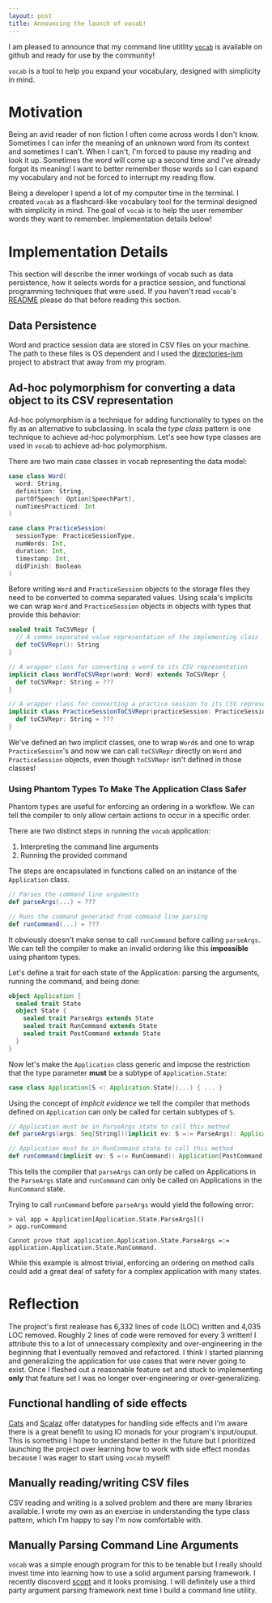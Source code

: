 ```yaml
---
layout: post
title: Announcing the launch of vocab!
---
```


I am pleased to announce that my command line utitlity
[`vocab`](https://github.com/daltyboy11/vocab) is available on github and ready
for use by the community! 

`vocab` is a tool to help you expand your vocabulary, designed with simplicity in
mind.

# Motivation
Being an avid reader of non fiction I often come across words I don't know.
Sometimes I can infer the meaning of an unknown word from its context and
sometimes I can't. When I can't, I'm forced to pause my reading and look it up.
Sometimes the word will come up a second time and I've already forgot its
meaning! I want to better remember those words so I can expand my vocabulary
and not be forced to interrupt my reading flow.

Being a developer I spend a lot of my computer time in the terminal. I created
`vocab` as a flashcard-like vocabulary tool for the terminal designed with
simplicity in mind. The goal of `vocab` is to help the user remember words they
want to remember. Implementation details below!

# Implementation Details
This section will describe the inner workings of vocab such as data
persistence, how it selects words for a practice session, and functional
programming techniques that were used. If you haven't read `vocab`'s
[README](https://github.com/daltyboy11/vocab)
please do that before reading this section.

## Data Persistence
Word and practice session data are stored in CSV files on your machine.
The path to these files is OS dependent and I used the
[directories-jvm](https://github.com/soc/directories-jvm) project to abstract
that away from my program.

## Ad-hoc polymorphism for converting a data object to its CSV representation
Ad-hoc polymorphism is a technique for adding functionality to types on the fly
as an alternative to subclassing. In scala the _type class_ pattern is one
technique to achieve ad-hoc polymorphism. Let's see how type classes are used in
`vocab` to achieve ad-hoc polymorphism.

There are two main case classes in vocab representing the data model:

```scala
case class Word(
  word: String,
  definition: String,
  partOfSpeech: Option[SpeechPart],
  numTimesPracticed: Int
)

case class PracticeSession(
  sessionType: PracticeSessionType,
  numWords: Int, 
  duration: Int,
  timestamp: Int,
  didFinish: Boolean 
)
```

Before writing `Word` and `PracticeSession` objects to the storage files they
need to be converted to comma separated values. Using scala's implicits we can
wrap `Word` and `PracticeSession` objects in objects with types that provide
this behavior:

```scala
sealed trait ToCSVRepr {
  // A comma separated value representation of the implementing class
  def toCSVRepr(): String
}

// A wrapper class for converting a word to its CSV representation
implicit class WordToCSVRepr(word: Word) extends ToCSVRepr {
  def toCSVRepr: String = ???
}

// A wrapper class for converting a practice session to its CSV representation
implicit class PracticeSessionToCSVRepr(practiceSession: PracticeSession) extends ToCSVRepr {
  def toCSVRepr: String = ???
}
```

We've defined an two implicit classes, one to wrap `Word`s and one to wrap
`PracticeSession`'s and now we can call `toCSVRepr` directly on `Word` and
`PracticeSession` objects, even though `toCSVRepr` isn't defined in those
classes!

### Using Phantom Types To Make The Application Class Safer
Phantom types are useful for enforcing an ordering in a workflow. We can tell
the compiler to only allow certain actions to occur in a specific order.

There are two distinct steps in running the `vocab` application:

1. Interpreting the command line arguments
2. Running the provided command

The steps are encapsulated in functions called on an instance of the
`Application` class. 

```scala
// Parses the command line arguments
def parseArgs(...) = ???

// Runs the command generated from command line parsing
def runCommand(...) = ???
```

It obviously doesn't make sense to call `runCommand` before calling `parseArgs`.
We can tell the compiler to make an invalid ordering like this **impossible**
using phantom types.

Let's define a trait for each state of the Application: parsing the arguments,
running the command, and being done:

```scala
object Application {
  sealed trait State
  object State {
    sealed trait ParseArgs extends State
    sealed trait RunCommand extends State
    sealed trait PostCommand extends State
  }
}
```

Now let's make the `Application` class generic and impose the restriction that
the type parameter **must** be a subtype of `Application.State`:

```scala
case class Application[S <: Application.State](...) { ... }
```

Using the concept of *implicit evidence* we tell the compiler that
methods defined on `Application` can only be called for certain subtypes of `S`.

```scala
// Application must be in ParseArgs state to call this method
def parseArgs(args: Seq[String])(implicit ev: S =:= ParseArgs): Application[RunCommand]

// Application must be in RunCommand state to call this method
def runCommand(implicit ev: S =:= RunCommand): Application[PostCommand]
```

This tells the compiler that `parseArgs` can only be called on Applications in
the `ParseArgs` state and `runCommand` can only be called on Applications in the
`RunCommand` state.

Trying to call `runCommand` before `parseArgs` would yield the following
error:

```
> val app = Application[Application.State.ParseArgs]()
> app.runCommand

Cannot prove that application.Application.State.ParseArgs =:= application.Application.State.RunCommand.
```

While this example is almost trivial, enforcing an ordering on method calls
could add a great deal of safety for a complex application with many states.

# Reflection
The project's first realease has 6,332 lines of code (LOC) written and
4,035 LOC removed. Roughly 2 lines of code were removed for every 3 written!
I attribute this to a lot of unnecessary complexity and over-engineering in
the beginning that I eventually removed and refactored. I think I started
planning and generalizing the application for use cases that were never going to 
exist. Once I fleshed out a reasonable feature set and stuck to implementing
**only** that feature set I was no longer over-engineering or over-generalizing.

## Functional handling of side effects
[Cats](https://typelevel.org/cats-effect/datatypes/io.html) and
[Scalaz](https://github.com/scalaz/ioeffect) offer datatypes for handling side
effects and I'm aware there is a great benefit to using IO monads for your
program's input/ouput. This is something I hope to understand better in the
future but I prioritized launching the project over learning how to work with
side effect mondas because I was eager to start using `vocab` myself!

## Manually reading/writing CSV files
CSV reading and writing is a solved problem and there are many libraries
available. I wrote my own as an exercise in understanding the type class
pattern, which I'm happy to say I'm now comfortable with.

## Manually Parsing Command Line Arguments
`vocab` was a simple enough program for this to be tenable but I really should
invest time into learning how to use a solid argument parsing framework. I
recently discoverd [scopt](https://github.com/scopt/scopt) and it looks
promising. I will definitely use a third party argument parsing framework next
time I build a command line utility.
